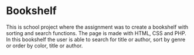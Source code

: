 # Bookshelf
This is school project where the assignment was to create a bookshelf with sorting and search functions. The page is made with HTML, CSS and PHP.
In this bookshelf the user is able to search for title or author, sort by genre or order by color, title or author.
